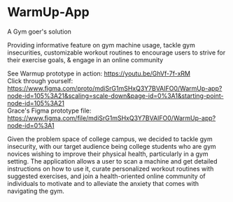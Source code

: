 # WarmUp-App
A Gym goer's solution

Providing informative feature on gym machine usage, tackle gym insecurities, customizable workout routines to encourage users to strive for their exercise goals, & engage in an online community

See Warmup prototype in action: https://youtu.be/GhVf-7f-xRM <br />
Click through yourself: https://www.figma.com/proto/mdiSrG1mSHxQ3Y7BVAIFO0/WarmUp-app?node-id=105%3A21&scaling=scale-down&page-id=0%3A1&starting-point-node-id=105%3A21 <br />
Grace's Figma prototype file: https://www.figma.com/file/mdiSrG1mSHxQ3Y7BVAIFO0/WarmUp-app?node-id=0%3A1

Given the problem space of college campus, we decided to tackle gym insecurity, with our target audience being college students who are gym novices wishing to improve their physical health, particularly in a gym setting. 
The application allows a user to scan a machine and get detailed instructions on how to use it, curate personalized workout routines with suggested exercises, and join a health-oriented online community of individuals to motivate and to alleviate the anxiety that comes with navigating the gym.

